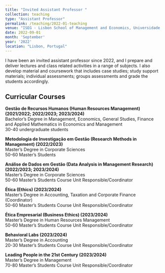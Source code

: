 ```yaml
---
title: "Invited Assistant Professor "
collection: teaching
type: "Assistant Professor"
permalink: /teaching/2022-01-teaching
venue: "ISEG - Lisbon School of Management and Economics, Universidade de Lisboa"
date: 2022-09-01
month: 'September'
year: '2022' 
location: "Lisbon, Portugal"
---
```

I have been an invited assistant professor since 2022, and I prepare and deliver lectures and class related activities in a range of subjects. I also develop material and coursework that includes case studies; study support materials; individual assessments; groups assessments and grade the students accordingly.

## Curricular Courses 
**Gestão de Recursos Humanos (Human Resources Management) (2021/2022; 2022/2023; 2023/2024)**<br>
Bachelor’s Degree in Management, Economics, General Studies, Finance and Applied Mathematics in Economics and Management<br>
30-40 undergraduate students

**Metodologia de Investigação em Gestão (Research Methods in Management) (2022/2023)**<br>
Master’s Degree in Corporate Sciences <br>
50-60 Master’s Students 

**Análise de Dados em Gestão (Data Analysis in Management Research) (2022/2023; 2023/2024)**<br>
Master’s Degree in Corporate Sciences <br>
50-60 Master’s Students 
Course Unit Responsible/Coordinator

**Ética (Ethics) (2023/2024)**<br>
Master’s Degree in Accounting, Taxation and Corporate Finance (Coordinator) <br>
50-60 Master’s Students 
Course Unit Responsible/Coordinator

**Ética Empresarial (Business Ethics) (2023/2024)**<br>
Master’s Degree in Human Resources Management  <br>
50-60 Master’s Students 
Course Unit Responsible/Coordinator

**Behavioral Labs (2023/2024)**<br>
Master’s Degree in Accounting <br>
20-30 Master’s Students 
Course Unit Responsible/Coordinator

**Leading People in the 21st Century (2023/2024)**<br>
Master’s Degree in Management <br>
70-80 Master’s Students 
Course Unit Responsible/Coordinator